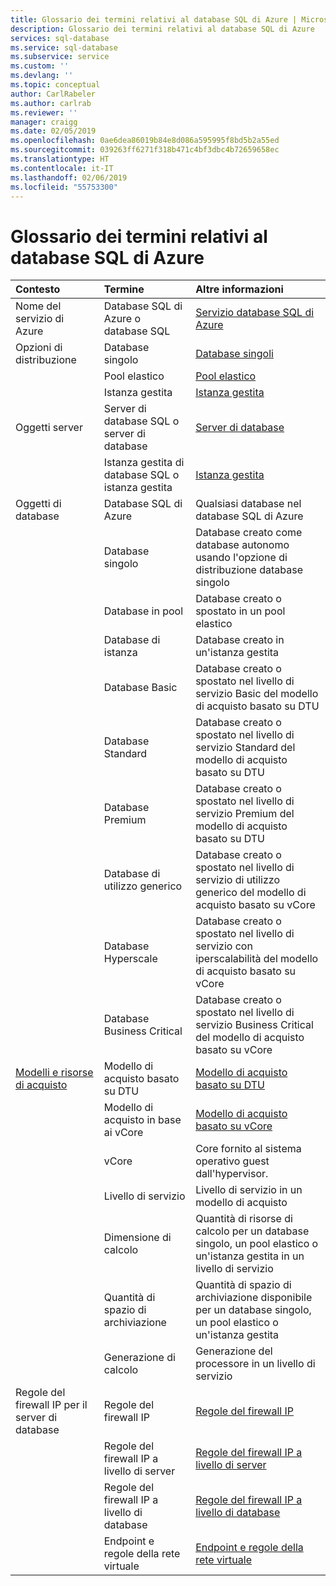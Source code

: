 ```yaml
---
title: Glossario dei termini relativi al database SQL di Azure | Microsoft Docs
description: Glossario dei termini relativi al database SQL di Azure
services: sql-database
ms.service: sql-database
ms.subservice: service
ms.custom: ''
ms.devlang: ''
ms.topic: conceptual
author: CarlRabeler
ms.author: carlrab
ms.reviewer: ''
manager: craigg
ms.date: 02/05/2019
ms.openlocfilehash: 0ae6dea86019b84e8d086a595995f8bd5b2a55ed
ms.sourcegitcommit: 039263ff6271f318b471c4bf3dbc4b72659658ec
ms.translationtype: HT
ms.contentlocale: it-IT
ms.lasthandoff: 02/06/2019
ms.locfileid: "55753300"
---
```

# <a name="azure-sql-database-glossary-of-terms"></a>Glossario dei termini relativi al database SQL di Azure

|Contesto|Termine|Altre informazioni|
|:---|:---|:---|
|Nome del servizio di Azure|Database SQL di Azure o database SQL|[Servizio database SQL di Azure](sql-database-technical-overview.md)|
|Opzioni di distribuzione |Database singolo|[Database singoli](sql-database-single-database.md)|
||Pool elastico|[Pool elastico](sql-database-elastic-pool.md)|
||Istanza gestita|[Istanza gestita](sql-database-managed-instance.md)|
|Oggetti server|Server di database SQL o server di database|[Server di database](sql-database-servers.md)|
||Istanza gestita di database SQL o istanza gestita|[Istanza gestita](sql-database-managed-instance.md)|
Oggetti di database|Database SQL di Azure|Qualsiasi database nel database SQL di Azure|
||Database singolo|Database creato come database autonomo usando l'opzione di distribuzione database singolo|
||Database in pool|Database creato o spostato in un pool elastico|
||Database di istanza|Database creato in un'istanza gestita|
||Database Basic|Database creato o spostato nel livello di servizio Basic del modello di acquisto basato su DTU|
||Database Standard|Database creato o spostato nel livello di servizio Standard del modello di acquisto basato su DTU|
||Database Premium|Database creato o spostato nel livello di servizio Premium del modello di acquisto basato su DTU|
||Database di utilizzo generico|Database creato o spostato nel livello di servizio di utilizzo generico del modello di acquisto basato su vCore|
||Database Hyperscale|Database creato o spostato nel livello di servizio con iperscalabilità del modello di acquisto basato su vCore|
||Database Business Critical|Database creato o spostato nel livello di servizio Business Critical del modello di acquisto basato su vCore|
|[Modelli e risorse di acquisto](sql-database-service-tiers.md)|Modello di acquisto basato su DTU|[Modello di acquisto basato su DTU](sql-database-service-tiers-dtu.md)|
||Modello di acquisto in base ai vCore|[Modello di acquisto basato su vCore](sql-database-service-tiers-vcore.md)|
||vCore|Core fornito al sistema operativo guest dall'hypervisor.|
||Livello di servizio|Livello di servizio in un modello di acquisto|
||Dimensione di calcolo|Quantità di risorse di calcolo per un database singolo, un pool elastico o un'istanza gestita in un livello di servizio|
||Quantità di spazio di archiviazione|Quantità di spazio di archiviazione disponibile per un database singolo, un pool elastico o un'istanza gestita|
||Generazione di calcolo|Generazione del processore in un livello di servizio|
|Regole del firewall IP per il server di database|Regole del firewall IP|[Regole del firewall IP](sql-database-firewall-configure.md)|
||Regole del firewall IP a livello di server|[Regole del firewall IP a livello di server](sql-database-firewall-configure.md#overview)|
|| Regole del firewall IP a livello di database|[Regole del firewall IP a livello di database](sql-database-firewall-configure.md#overview)|
||Endpoint e regole della rete virtuale|[Endpoint e regole della rete virtuale](sql-database-vnet-service-endpoint-rule-overview.md)|
